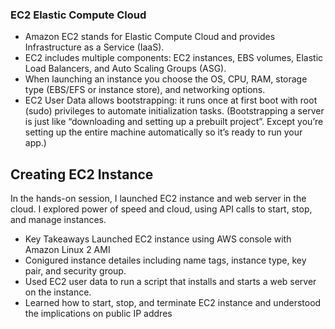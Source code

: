 ### EC2 Elastic Compute Cloud
- Amazon EC2 stands for Elastic Compute Cloud and provides Infrastructure as a Service (IaaS).
- EC2 includes multiple components: EC2 instances, EBS volumes, Elastic Load Balancers, and Auto Scaling Groups (ASG).
- When launching an instance you choose the OS, CPU, RAM, storage type (EBS/EFS or instance store), and networking options.
- EC2 User Data allows bootstrapping: it runs once at first boot with root (sudo) privileges to automate initialization tasks. (Bootstrapping a server is just like “downloading and setting up a prebuilt project”. Except you’re setting up the entire machine automatically so it’s ready to run your app.)

## Creating EC2 Instance
In the hands-on session, I launched EC2 instance and web server in the cloud. I explored power of speed and cloud, using API calls to start, stop, and manage instances.

- Key Takeaways
Launched EC2 instance using AWS console with Amazon Linux 2 AMI
- Conigured instance detailes including name tags, instance type, key pair, and security group.
- Used EC2 user data to run a script that installs and starts a web server on the instance.
- Learned how to start, stop, and terminate EC2 instance and understood the implications on public IP addres

